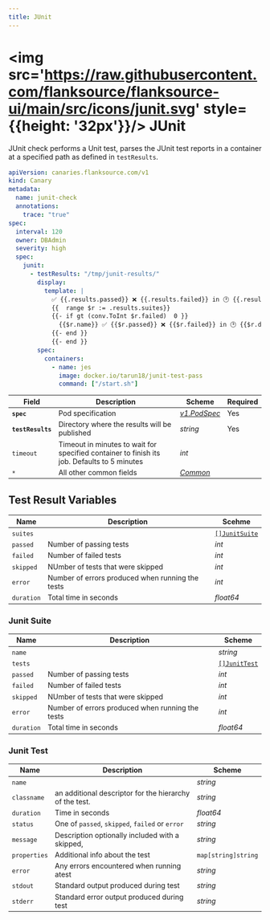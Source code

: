 ```yaml
---
title: JUnit
---
```


# <img src='https://raw.githubusercontent.com/flanksource/flanksource-ui/main/src/icons/junit.svg' style={{height: '32px'}}/> JUnit

<Standard/>

JUnit check performs a Unit test, parses the JUnit test reports in a container at a specified path as defined in `testResults`.

```yaml
apiVersion: canaries.flanksource.com/v1
kind: Canary
metadata:
  name: junit-check
  annotations:
    trace: "true"
spec:
  interval: 120
  owner: DBAdmin
  severity: high
  spec:
    junit:
      - testResults: "/tmp/junit-results/"
        display:
          template: |
            ✅ {{.results.passed}} ❌ {{.results.failed}} in 🕑 {{.results.duration}}
            {{  range $r := .results.suites}}
            {{- if gt (conv.ToInt $r.failed)  0 }}
              {{$r.name}} ✅ {{$r.passed}} ❌ {{$r.failed}} in 🕑 {{$r.duration}}
            {{- end }}
            {{- end }}
        spec:
          containers:
            - name: jes
              image: docker.io/tarun18/junit-test-pass
              command: ["/start.sh"]
```

| Field | Description | Scheme | Required |
| ----- | ----------- | ------ | -------- |
| **`spec`** | Pod specification | [*v1.PodSpec*](https://kubernetes.io/docs/reference/generated/kubernetes-api/v1.20/#podspec-v1-core) | Yes |
| **`testResults`** | Directory where the results will be published | *string* | Yes |
| `timeout` | Timeout in minutes to wait for specified container to finish its job. Defaults to 5 minutes | *int* |  |
| `*` | All other common fields | [*Common*](common) | |



## Test Result Variables

| Name       | Description           | Scehme           |
| ---------- | --------------------- | ---------------- |
| `suites`   |                       | [`[]JunitSuite`](#junit-suite) |
| `passed`   | Number of passing tests | *int*            |
| `failed`   | Number of failed tests | *int*            |
| `skipped`  | NUmber of tests that were skipped | *int*            |
| `error`    | Number of errors produced when running the tests | *int*            |
| `duration` | Total time in seconds | *float64*        |

### Junit Suite

| Name       | Description           | Scheme           |
| ---------- | --------------------- | ---------------- |
| `name`     |                       | *string* |
| `tests`    |                       | [`[]JunitTest`](#junit-test) |
| `passed`   | Number of passing tests                          | *int*                        |
| `failed`   | Number of failed tests                           | *int*                        |
| `skipped`  | NUmber of tests that were skipped                | *int*                        |
| `error`    | Number of errors produced when running the tests | *int*                        |
| `duration` | Total time in seconds | *float64*        |

### Junit Test

| Name         | Description                                             | Scheme              |
| ------------ | ------------------------------------------------------- | ------------------- |
| `name`       |                                                         | *string*            |
| `classname`  | an additional descriptor for the hierarchy of the test. | *string*            |
| `duration`   | Time in seconds                                         | *float64*           |
| `status`     | One of `passed`, `skipped`, `failed` or `error`         | *string*            |
| `message`    | Description optionally included with a skipped,         | *string*            |
| `properties` | Additional info about the test                          | `map[string]string` |
| `error`      | Any errors encountered when running atest               | *string*            |
| `stdout`     | Standard output produced during test                    | *string*            |
| `stderr`     | Standard error output produced during test              | *string*            |
